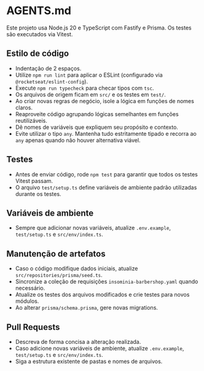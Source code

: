 # AGENTS.md

Este projeto usa Node.js 20 e TypeScript com Fastify e Prisma. Os testes são executados via Vitest.

## Estilo de código
- Indentação de 2 espaços.
- Utilize `npm run lint` para aplicar o ESLint (configurado via `@rocketseat/eslint-config`).
- Execute `npm run typecheck` para checar tipos com `tsc`.
- Os arquivos de origem ficam em `src/` e os testes em `test/`.
- Ao criar novas regras de negócio, isole a lógica em funções de nomes claros.
- Reaproveite código agrupando lógicas semelhantes em funções reutilizáveis.
- Dê nomes de variáveis que expliquem seu propósito e contexto.
- Evite utilizar o tipo `any`. Mantenha tudo estritamente tipado e recorra ao
  `any` apenas quando não houver alternativa viável.

## Testes
- Antes de enviar código, rode `npm test` para garantir que todos os testes Vitest passam.
- O arquivo `test/setup.ts` define variáveis de ambiente padrão utilizadas durante os testes.

## Variáveis de ambiente
- Sempre que adicionar novas variáveis, atualize `.env.example`, `test/setup.ts` e `src/env/index.ts`.

## Manutenção de artefatos
- Caso o código modifique dados iniciais, atualize `src/repositories/prisma/seed.ts`.
- Sincronize a coleção de requisições `insominia-barbershop.yaml` quando necessário.
- Atualize os testes dos arquivos modificados e crie testes para novos módulos.
- Ao alterar `prisma/schema.prisma`, gere novas migrations.

## Pull Requests
- Descreva de forma concisa a alteração realizada.
- Caso adicione novas variáveis de ambiente, atualize `.env.example`, `test/setup.ts` e `src/env/index.ts`.
- Siga a estrutura existente de pastas e nomes de arquivos.

